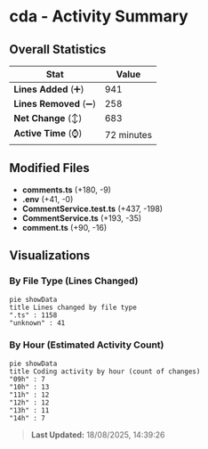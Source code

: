 # cda - Activity Summary 

## Overall Statistics

| Stat                   | Value                                                             |
| ---------------------- | ----------------------------------------------------------------- |
| **Lines Added** (➕)   | 941                                          |
| **Lines Removed** (➖) | 258                                        |
| **Net Change** (↕)    | 683                |
| **Active Time** (⌚)   | 72 minutes |


## Modified Files
- **comments.ts** (+180, -9)
- **.env** (+41, -0)
- **CommentService.test.ts** (+437, -198)
- **CommentService.ts** (+193, -35)
- **comment.ts** (+90, -16)

## Visualizations

### By File Type (Lines Changed)

```mermaid
pie showData
title Lines changed by file type
".ts" : 1158
"unknown" : 41
```

### By Hour (Estimated Activity Count)

```mermaid
pie showData
title Coding activity by hour (count of changes)
"09h" : 7
"10h" : 13
"11h" : 12
"12h" : 12
"13h" : 11
"14h" : 7
```


> **Last Updated:** 18/08/2025, 14:39:26